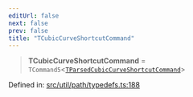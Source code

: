 ```yaml
---
editUrl: false
next: false
prev: false
title: "TCubicCurveShortcutCommand"
---
```


> **TCubicCurveShortcutCommand** = `TCommand5`\<[`TParsedCubicCurveShortcutCommand`](/api/type-aliases/tparsedcubiccurveshortcutcommand/)\>

Defined in: [src/util/path/typedefs.ts:188](https://github.com/fabricjs/fabric.js/blob/977f797255d8c56b5b68360b0d45bed33697d2e8/src/util/path/typedefs.ts#L188)
